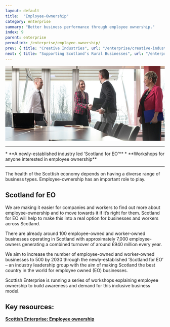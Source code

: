 ```yaml
---
layout: default
title:  "Employee-Ownership"
category: enterprise
summary: "Better business performance through employee ownership."
index: 9
parent: enterprise
permalink: /enterprise/employee-ownership/
prev: { title: "Creative Industries", url: "/enterprise/creative-industries/" }
next: { title: "Supporting Scotland’s Rural Businesses", url: "/enterprise/supporting-rural-businesses/" }
---
```


![](/assets/images/pageimages/Enterprise.13.jpg)
<br>
<hr>
* **A newly-established industry led ‘Scotland for EO’**
* **Workshops for anyone interested in employee ownership**

<hr>

The health of the Scottish economy depends on having a diverse range of business types. Employee-ownership has an important role to play.

## Scotland for EO 

We are making it easier for companies and workers to find out more about employee-ownership and to move towards it if it’s right for them. Scotland for EO will help to make this into a real option for businesses and workers across Scotland.

There are already around 100 employee-owned and worker-owned businesses operating in Scotland with approximately 7,000 employee-owners generating a combined turnover of around £940 million every year.

We aim to increase the number of employee-owned and worker-owned businesses to 500 by 2030 through the newly-established ‘Scotland for EO’ – an industry leadership group with the aim of making Scotland the best country in the world for employee owned (EO) businesses.

Scottish Enterprise is running a series of workshops explaining employee ownership to build awareness and demand for this inclusive business model.


## Key resources: 

**[Scottish Enterprise: Employee ownership](https://www.scottish-enterprise.com/support-for-businesses/business-development-and-advice/employee-ownership)**
